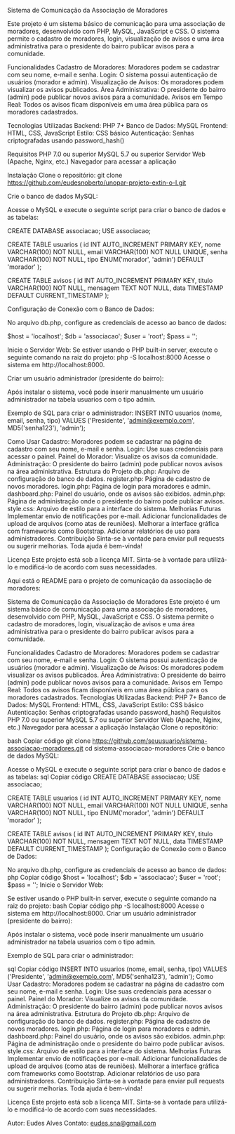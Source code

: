 Sistema de Comunicação da Associação de Moradores

Este projeto é um sistema básico de comunicação para uma associação de moradores, desenvolvido com PHP, MySQL, JavaScript e CSS. O sistema permite o cadastro de moradores, login, visualização de avisos e uma área administrativa para o presidente do bairro publicar avisos para a comunidade.

Funcionalidades
Cadastro de Moradores: Moradores podem se cadastrar com seu nome, e-mail e senha.
Login: O sistema possui autenticação de usuários (morador e admin).
Visualização de Avisos: Os moradores podem visualizar os avisos publicados.
Área Administrativa: O presidente do bairro (admin) pode publicar novos avisos para a comunidade.
Avisos em Tempo Real: Todos os avisos ficam disponíveis em uma área pública para os moradores cadastrados.

Tecnologias Utilizadas
Backend: PHP 7+
Banco de Dados: MySQL
Frontend: HTML, CSS, JavaScript
Estilo: CSS básico
Autenticação: Senhas criptografadas usando password_hash()

Requisitos
PHP 7.0 ou superior
MySQL 5.7 ou superior
Servidor Web (Apache, Nginx, etc.)
Navegador para acessar a aplicação

Instalação
Clone o repositório:
git clone https://github.com/eudesnoberto/unopar-projeto-extin-o-I.git

Crie o banco de dados MySQL:

Acesse o MySQL e execute o seguinte script para criar o banco de dados e as tabelas:

CREATE DATABASE associacao;
USE associacao;

CREATE TABLE usuarios (
    id INT AUTO_INCREMENT PRIMARY KEY,
    nome VARCHAR(100) NOT NULL,
    email VARCHAR(100) NOT NULL UNIQUE,
    senha VARCHAR(100) NOT NULL,
    tipo ENUM('morador', 'admin') DEFAULT 'morador'
);

CREATE TABLE avisos (
    id INT AUTO_INCREMENT PRIMARY KEY,
    titulo VARCHAR(100) NOT NULL,
    mensagem TEXT NOT NULL,
    data TIMESTAMP DEFAULT CURRENT_TIMESTAMP
);

Configuração de Conexão com o Banco de Dados:

No arquivo db.php, configure as credenciais de acesso ao banco de dados:

$host = 'localhost';
$db = 'associacao';
$user = 'root';
$pass = '';

Inicie o Servidor Web:
Se estiver usando o PHP built-in server, execute o seguinte comando na raiz do projeto:
php -S localhost:8000
Acesse o sistema em http://localhost:8000.

Criar um usuário administrador (presidente do bairro):

Após instalar o sistema, você pode inserir manualmente um usuário administrador na tabela usuarios com o tipo admin.

Exemplo de SQL para criar o administrador:
INSERT INTO usuarios (nome, email, senha, tipo) VALUES ('Presidente', 'admin@exemplo.com', MD5('senha123'), 'admin');

Como Usar
Cadastro: Moradores podem se cadastrar na página de cadastro com seu nome, e-mail e senha.
Login: Use suas credenciais para acessar o painel.
Painel do Morador: Visualize os avisos da comunidade.
Administração: O presidente do bairro (admin) pode publicar novos avisos na área administrativa.
Estrutura do Projeto
db.php: Arquivo de configuração do banco de dados.
register.php: Página de cadastro de novos moradores.
login.php: Página de login para moradores e admin.
dashboard.php: Painel do usuário, onde os avisos são exibidos.
admin.php: Página de administração onde o presidente do bairro pode publicar avisos.
style.css: Arquivo de estilo para a interface do sistema.
Melhorias Futuras
Implementar envio de notificações por e-mail.
Adicionar funcionalidades de upload de arquivos (como atas de reuniões).
Melhorar a interface gráfica com frameworks como Bootstrap.
Adicionar relatórios de uso para administradores.
Contribuição
Sinta-se à vontade para enviar pull requests ou sugerir melhorias. Toda ajuda é bem-vinda!

Licença
Este projeto está sob a licença MIT. Sinta-se à vontade para utilizá-lo e modificá-lo de acordo com suas necessidades.


Aqui está o README para o projeto de comunicação da associação de moradores:

Sistema de Comunicação da Associação de Moradores
Este projeto é um sistema básico de comunicação para uma associação de moradores, desenvolvido com PHP, MySQL, JavaScript e CSS. O sistema permite o cadastro de moradores, login, visualização de avisos e uma área administrativa para o presidente do bairro publicar avisos para a comunidade.

Funcionalidades
Cadastro de Moradores: Moradores podem se cadastrar com seu nome, e-mail e senha.
Login: O sistema possui autenticação de usuários (morador e admin).
Visualização de Avisos: Os moradores podem visualizar os avisos publicados.
Área Administrativa: O presidente do bairro (admin) pode publicar novos avisos para a comunidade.
Avisos em Tempo Real: Todos os avisos ficam disponíveis em uma área pública para os moradores cadastrados.
Tecnologias Utilizadas
Backend: PHP 7+
Banco de Dados: MySQL
Frontend: HTML, CSS, JavaScript
Estilo: CSS básico
Autenticação: Senhas criptografadas usando password_hash()
Requisitos
PHP 7.0 ou superior
MySQL 5.7 ou superior
Servidor Web (Apache, Nginx, etc.)
Navegador para acessar a aplicação
Instalação
Clone o repositório:

bash
Copiar código
git clone https://github.com/seuusuario/sistema-associacao-moradores.git
cd sistema-associacao-moradores
Crie o banco de dados MySQL:

Acesse o MySQL e execute o seguinte script para criar o banco de dados e as tabelas:
sql
Copiar código
CREATE DATABASE associacao;
USE associacao;

CREATE TABLE usuarios (
    id INT AUTO_INCREMENT PRIMARY KEY,
    nome VARCHAR(100) NOT NULL,
    email VARCHAR(100) NOT NULL UNIQUE,
    senha VARCHAR(100) NOT NULL,
    tipo ENUM('morador', 'admin') DEFAULT 'morador'
);

CREATE TABLE avisos (
    id INT AUTO_INCREMENT PRIMARY KEY,
    titulo VARCHAR(100) NOT NULL,
    mensagem TEXT NOT NULL,
    data TIMESTAMP DEFAULT CURRENT_TIMESTAMP
);
Configuração de Conexão com o Banco de Dados:

No arquivo db.php, configure as credenciais de acesso ao banco de dados:
php
Copiar código
$host = 'localhost';
$db = 'associacao';
$user = 'root';
$pass = '';
Inicie o Servidor Web:

Se estiver usando o PHP built-in server, execute o seguinte comando na raiz do projeto:
bash
Copiar código
php -S localhost:8000
Acesse o sistema em http://localhost:8000.
Criar um usuário administrador (presidente do bairro):

Após instalar o sistema, você pode inserir manualmente um usuário administrador na tabela usuarios com o tipo admin.

Exemplo de SQL para criar o administrador:

sql
Copiar código
INSERT INTO usuarios (nome, email, senha, tipo) VALUES ('Presidente', 'admin@exemplo.com', MD5('senha123'), 'admin');
Como Usar
Cadastro: Moradores podem se cadastrar na página de cadastro com seu nome, e-mail e senha.
Login: Use suas credenciais para acessar o painel.
Painel do Morador: Visualize os avisos da comunidade.
Administração: O presidente do bairro (admin) pode publicar novos avisos na área administrativa.
Estrutura do Projeto
db.php: Arquivo de configuração do banco de dados.
register.php: Página de cadastro de novos moradores.
login.php: Página de login para moradores e admin.
dashboard.php: Painel do usuário, onde os avisos são exibidos.
admin.php: Página de administração onde o presidente do bairro pode publicar avisos.
style.css: Arquivo de estilo para a interface do sistema.
Melhorias Futuras
Implementar envio de notificações por e-mail.
Adicionar funcionalidades de upload de arquivos (como atas de reuniões).
Melhorar a interface gráfica com frameworks como Bootstrap.
Adicionar relatórios de uso para administradores.
Contribuição
Sinta-se à vontade para enviar pull requests ou sugerir melhorias. Toda ajuda é bem-vinda!

Licença
Este projeto está sob a licença MIT. Sinta-se à vontade para utilizá-lo e modificá-lo de acordo com suas necessidades.

Autor: Eudes Alves
Contato: eudes.sna@gmail.com
